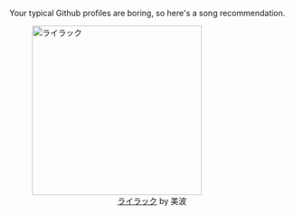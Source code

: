 Your typical Github profiles are boring, so here's a song recommendation.
<figure><img width="300" height="300" src="https://i.scdn.co/image/ab67616d0000b273e192db03c0db78e0eead6114" alt="ライラック" /><figcaption align="center"><a href="https://open.spotify.com/track/3WePQc3e2le4Vmh5W2idln" target="_blank">ライラック</a> by 美波</figcaption></figure>
